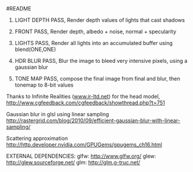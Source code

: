 #README

1. LIGHT DEPTH PASS, Render depth values of lights that cast shadows

2. FRONT PASS, Render depth, albedo + noise, normal + specularity

3. LIGHTS PASS, Render all lights into an accumulated buffer using blend(ONE,ONE)

4. HDR BLUR PASS, Blur the image to bleed very intensive pixels, using a gaussian blur

5. TONE MAP PASS, compose the final image from final and blur, then tonemap to 8-bit values


Thanks to Infinite Realities (www.ir-ltd.net) for the head model,
http://www.cgfeedback.com/cgfeedback/showthread.php?t=751

Gaussian blur in glsl using linear sampling
http://rastergrid.com/blog/2010/09/efficient-gaussian-blur-with-linear-sampling/

Scattering approximation
http://http.developer.nvidia.com/GPUGems/gpugems_ch16.html

EXTERNAL DEPENDENCIES:
glfw: http://www.glfw.org/
glew: http://glew.sourceforge.net/
glm:  http://glm.g-truc.net/
